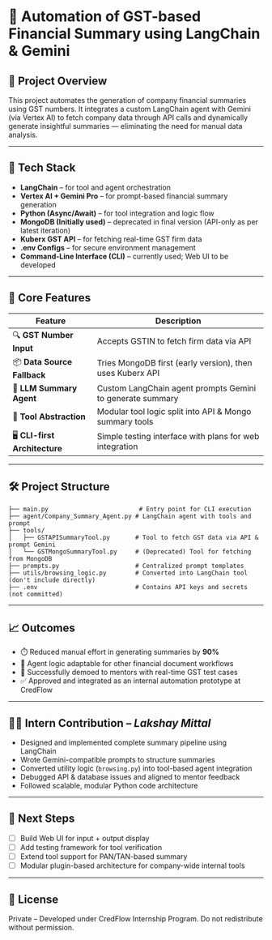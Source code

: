
# 🚀 Automation of GST-based Financial Summary using LangChain & Gemini

## 📌 Project Overview

This project automates the generation of company financial summaries using GST numbers. It integrates a custom LangChain agent with Gemini (via Vertex AI) to fetch company data through API calls and dynamically generate insightful summaries — eliminating the need for manual data analysis.

---

## 🔧 Tech Stack

* **LangChain** – for tool and agent orchestration
* **Vertex AI + Gemini Pro** – for prompt-based financial summary generation
* **Python (Async/Await)** – for tool integration and logic flow
* **MongoDB (Initially used)** – deprecated in final version (API-only as per latest iteration)
* **Kuberx GST API** – for fetching real-time GST firm data
* **.env Configs** – for secure environment management
* **Command-Line Interface (CLI)** – currently used; Web UI to be developed

---

## 🧠 Core Features

| Feature                        | Description                                               |
| ------------------------------ | --------------------------------------------------------- |
| 🔍 **GST Number Input**        | Accepts GSTIN to fetch firm data via API                  |
| 📦 **Data Source Fallback**    | Tries MongoDB first (early version), then uses Kuberx API |
| 🧠 **LLM Summary Agent**       | Custom LangChain agent prompts Gemini to generate summary |
| 🔧 **Tool Abstraction**        | Modular tool logic split into API & Mongo summary tools   |
| 🖥️ **CLI-first Architecture** | Simple testing interface with plans for web integration   |

---

## 🛠️ Project Structure

```
├── main.py                         # Entry point for CLI execution
├── agent/Company_Summary_Agent.py # LangChain agent with tools and prompt
├── tools/
│   ├── GSTAPISummaryTool.py       # Tool to fetch GST data via API & prompt Gemini
│   └── GSTMongoSummaryTool.py     # (Deprecated) Tool for fetching from MongoDB
├── prompts.py                     # Centralized prompt templates
├── utils/browsing_logic.py        # Converted into LangChain tool (don't include directly)
├── .env                           # Contains API keys and secrets (not committed)
```

---

## 📈 Outcomes

* ⏱️ Reduced manual effort in generating summaries by **90%**
* 🤖 Agent logic adaptable for other financial document workflows
* 🧪 Successfully demoed to mentors with real-time GST test cases
* ✅ Approved and integrated as an internal automation prototype at CredFlow

---

## 🧑‍💻 Intern Contribution – *Lakshay Mittal*

* Designed and implemented complete summary pipeline using LangChain
* Wrote Gemini-compatible prompts to structure summaries
* Converted utility logic (`browsing.py`) into tool-based agent integration
* Debugged API & database issues and aligned to mentor feedback
* Followed scalable, modular Python code architecture

---

## 📌 Next Steps

* [ ] Build Web UI for input + output display
* [ ] Add testing framework for tool verification
* [ ] Extend tool support for PAN/TAN-based summary
* [ ] Modular plugin-based architecture for company-wide internal tools

---

## 📄 License

Private – Developed under CredFlow Internship Program. Do not redistribute without permission.

